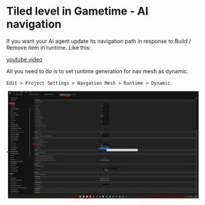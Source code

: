 # Tiled level in Gametime - AI navigation 

If you want your AI agent update its navigation path in response to Build / Remove item in runtime. Like this:

[youtube video](https://www.youtube.com/embed/NSxTagoVZvk ':include :type=iframe width=100% height=430px')


All you need to do is to set runtime generation for nav mesh as dynamic.

```
Edit > Project Settings > Navgation Mesh > Runtime > Dynamic
```

![image](../_media/Gametime/RuntimeGenerationOptionLocation.png)